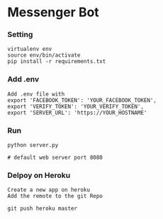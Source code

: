 # Messenger Bot

### Setting
```
virtualenv env
source env/bin/activate
pip install -r requirements.txt
```

### Add .env
```
Add .env file with
export 'FACEBOOK_TOKEN': 'YOUR_FACEBOOK_TOKEN',
export 'VERIFY_TOKEN': 'YOUR_VERIFY_TOKEN',
export 'SERVER_URL': 'https://YOUR_HOSTNAME'

```

### Run
```
python server.py

# default web server port 8080
```

### Delpoy on Heroku
```
Create a new app on heroku 
Add the remote to the git Repo

git push heroku master

```


